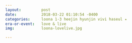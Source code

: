 ```yaml
---
layout:         post
date:           2018-03-22 01:10:54 -0400
categories:     loona 1-3 heejin hyunjin vivi haseul ⭑
era-or-event:   love & live
img:            loona-lovelive.jpg

---
```

